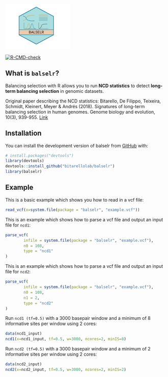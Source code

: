 
<!-- README.md is generated from README.Rmd. Please edit that file -->

<img src="man/figures/balselr.png" style="width:40.0%;height:40.0%" />

<!-- badges: start -->

[![R-CMD-check](https://github.com/bitarellolab/balselr/actions/workflows/R-CMD-check.yaml/badge.svg)](https://github.com/bitarellolab/balselr/actions/workflows/R-CMD-check.yaml)

<!-- badges: end -->

## What is `balselr`?

Balancing selection with R allows you to run **NCD statistics** to
detect **long-term balancing selection** in genomic datasets.

Original paper describing the NCD statistics: Bitarello, De Filippo,
Teixeira, Schmidt, Kleinert, Meyer & Andrés (2018). Signatures of
long-term balancing selection in human genomes. Genome biology and
evolution, 10(3), 939-955.
[Link](https://academic.oup.com/gbe/article/10/3/939/4938688)

## Installation

You can install the development version of balselr from
[GitHub](https://github.com/) with:

``` r
# install.packages("devtools")
library(devtools)
devtools::install_github("bitarellolab/balselr")
library(balselr)
```

## Example

This is a basic example which shows you how to read in a vcf file:

``` r
read_vcf(x=system.file(package = "balselr", "example.vcf"))
```

This is an example which shows how to parse a vcf file and output an
input file for `ncd1`:

``` r
parse_vcf(
        infile = system.file(package = "balselr", "example.vcf"),
        n0 = 108,
        type = "ncd1"
)
```

This is an example which shows how to parse a vcf file and output an
input file for `ncd2`:

``` r
parse_vcf(
        infile = system.file(package = "balselr", "example.vcf"),
        n0 = 108,
        n1 = 2,
        type = "ncd2"
)
```

Run `ncd1 (tf=0.5)` with a 3000 basepair window and a minimum of 8
informative sites per window using 2 cores:

``` r
data(ncd1_input)
ncd1(x=ncd1_input, tf=0.5, w=3000, ncores=2, minIS=8)
```

Run `ncd2 (tf=0.5)` with a 3000 basepair window and a minimum of 2
informative sites per window using 2 cores:

``` r
data(ncd2_input)
ncd2(x=ncd2_input, tf=0.5, w=3000, ncores=2, minIS=2)
```
